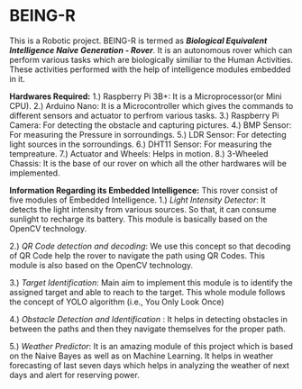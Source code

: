# BEING-R

This is a Robotic project. BEING-R is termed as _**Biological Equivalent Intelligence Naive Generation - Rover**._ It is an autonomous rover which can perform various tasks which are biologically similiar to the Human Activities. These activities performed with the help of intelligence modules embedded in it.

**Hardwares Required:**
1.) Raspberry Pi 3B+: It is a Microprocessor(or Mini CPU).
2.) Arduino Nano: It is a Microcontroller which gives the commands to different sensors and actuator to perfrom various tasks.
3.) Raspberry Pi Camera: For detecting the obstacle and capturing pictures.
4.) BMP Sensor: For measuring the Pressure in sorroundings.
5.) LDR Sensor: For detecting light sources in the sorroundings.
6.) DHT11 Sensor: For measuring the tempreature.
7.) Actuator and Wheels: Helps in motion.
8.) 3-Wheeled Chassis: It is the base of our rover on which all the other hardwares will be implemented. 

**Information Regarding its Embedded Intelligence:**
This rover consist of five modules of Embedded Intelligence.
1.) _Light Intensity Detector_: It detects the light intensity from various sources. So that, it can consume sunlight to recharge its battery. This module is basically based on                                 the OpenCV technology. 

2.) _QR Code detection and decoding_: We use this concept so that decoding of QR Code help the rover to navigate the path using QR Codes. This module is also based on                                                 the OpenCV technology. 

3.) _Target Identification_: Main aim to implement this module is to identify the assigned target and able to reach to the target. This whole module follows the concept of YOLO                              algorithm (i.e., You Only Look Once) 

4.) _Obstacle Detection and Identification_ : It helps in detecting obstacles in between the paths and then they navigate themselves for the proper path.  

5.) _Weather Predictor_: It is an amazing module of this project which is based on the Naive Bayes as well as on Machine Learning. It helps in weather forecasting of last seven                          days which helps in analyzing the weather of next days and alert for reserving power.   

